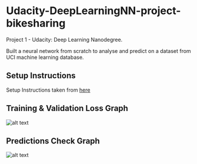 [image1]: ./output_images/TrainingValidationLoss.png "TrainingValidationLoss"
[image2]: ./output_images/PredictionsCheck.png "PredictionsCheck" 


# Udacity-DeepLearningNN-project-bikesharing

Project 1 - Udacity: Deep Learning Nanodegree.

Built a neural network from scratch to analyse and predict on a dataset from UCI machine learning database.


## Setup Instructions
Setup Instructions taken from [here](https://classroom.udacity.com/nanodegrees/nd101/parts/94643112-2cab-46f8-a5be-1b6e4fa7a211/modules/07d52f20-312f-448d-9980-71d162caa76e/lessons/2ced92c6-f377-4d29-b5aa-8e887f1e4a6f/project)

## Training & Validation Loss Graph

![alt text][image1]

## Predictions Check Graph

![alt text][image2]


